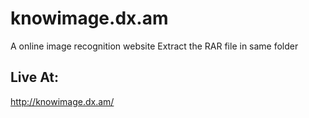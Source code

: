 # knowimage.dx.am
A online image recognition website
Extract the RAR file in same folder

## Live At:
http://knowimage.dx.am/
